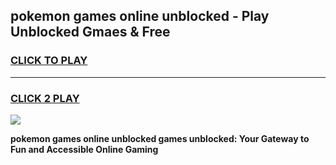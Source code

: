 
## pokemon games online unblocked - Play Unblocked Gmaes & Free
<h3>
<a href="https://news.freeplayer.one?title=pokemon_games_online_unblocked&ref=23F">CLICK TO PLAY</a></h3>
<hr>

<h3>
<a href="https://news.freeplayer.one?title=pokemon_games_online_unblocked&ref=23F">CLICK 2 PLAY</a>
  
</h3>

<a href="https://news.freeplayer.one?title=pokemon_games_online_unblocked&ref=23F/"><img src="https://clearcache.store/games.png"></a>


**pokemon games online unblocked games unblocked: Your Gateway to Fun and Accessible Online Gaming**
